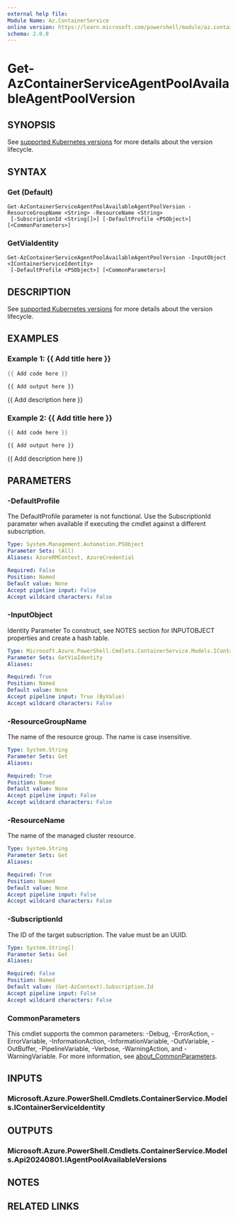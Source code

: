 ```yaml
---
external help file:
Module Name: Az.ContainerService
online version: https://learn.microsoft.com/powershell/module/az.containerservice/get-azcontainerserviceagentpoolavailableagentpoolversion
schema: 2.0.0
---
```


# Get-AzContainerServiceAgentPoolAvailableAgentPoolVersion

## SYNOPSIS
See [supported Kubernetes versions](https://docs.microsoft.com/azure/aks/supported-kubernetes-versions) for more details about the version lifecycle.

## SYNTAX

### Get (Default)
```
Get-AzContainerServiceAgentPoolAvailableAgentPoolVersion -ResourceGroupName <String> -ResourceName <String>
 [-SubscriptionId <String[]>] [-DefaultProfile <PSObject>] [<CommonParameters>]
```

### GetViaIdentity
```
Get-AzContainerServiceAgentPoolAvailableAgentPoolVersion -InputObject <IContainerServiceIdentity>
 [-DefaultProfile <PSObject>] [<CommonParameters>]
```

## DESCRIPTION
See [supported Kubernetes versions](https://docs.microsoft.com/azure/aks/supported-kubernetes-versions) for more details about the version lifecycle.

## EXAMPLES

### Example 1: {{ Add title here }}
```powershell
{{ Add code here }}
```

```output
{{ Add output here }}
```

{{ Add description here }}

### Example 2: {{ Add title here }}
```powershell
{{ Add code here }}
```

```output
{{ Add output here }}
```

{{ Add description here }}

## PARAMETERS

### -DefaultProfile
The DefaultProfile parameter is not functional.
Use the SubscriptionId parameter when available if executing the cmdlet against a different subscription.

```yaml
Type: System.Management.Automation.PSObject
Parameter Sets: (All)
Aliases: AzureRMContext, AzureCredential

Required: False
Position: Named
Default value: None
Accept pipeline input: False
Accept wildcard characters: False
```

### -InputObject
Identity Parameter
To construct, see NOTES section for INPUTOBJECT properties and create a hash table.

```yaml
Type: Microsoft.Azure.PowerShell.Cmdlets.ContainerService.Models.IContainerServiceIdentity
Parameter Sets: GetViaIdentity
Aliases:

Required: True
Position: Named
Default value: None
Accept pipeline input: True (ByValue)
Accept wildcard characters: False
```

### -ResourceGroupName
The name of the resource group.
The name is case insensitive.

```yaml
Type: System.String
Parameter Sets: Get
Aliases:

Required: True
Position: Named
Default value: None
Accept pipeline input: False
Accept wildcard characters: False
```

### -ResourceName
The name of the managed cluster resource.

```yaml
Type: System.String
Parameter Sets: Get
Aliases:

Required: True
Position: Named
Default value: None
Accept pipeline input: False
Accept wildcard characters: False
```

### -SubscriptionId
The ID of the target subscription.
The value must be an UUID.

```yaml
Type: System.String[]
Parameter Sets: Get
Aliases:

Required: False
Position: Named
Default value: (Get-AzContext).Subscription.Id
Accept pipeline input: False
Accept wildcard characters: False
```

### CommonParameters
This cmdlet supports the common parameters: -Debug, -ErrorAction, -ErrorVariable, -InformationAction, -InformationVariable, -OutVariable, -OutBuffer, -PipelineVariable, -Verbose, -WarningAction, and -WarningVariable. For more information, see [about_CommonParameters](http://go.microsoft.com/fwlink/?LinkID=113216).

## INPUTS

### Microsoft.Azure.PowerShell.Cmdlets.ContainerService.Models.IContainerServiceIdentity

## OUTPUTS

### Microsoft.Azure.PowerShell.Cmdlets.ContainerService.Models.Api20240801.IAgentPoolAvailableVersions

## NOTES

## RELATED LINKS

